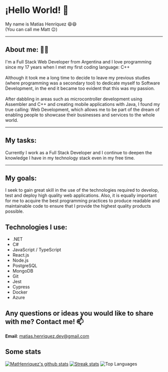 # ¡Hello World! 👋 <br />

My name is Matías Henríquez 😄😄 <br />
(You can call me Matt 😉)
<hr />

## About me: 💬💬 <br />
I'm a Full Stack Web Developer from Argentina and I love programming since my 17 years when I met my first coding language: C++ <br /> <br />
Although it took me a long time to decide to leave my previous studies (where programming was a secondary tool) to dedicate myself to Software Development, in the end it became too evident that this was my passion. <br /> <br />
After dabbling in areas such as microcontroller development using Assembler and C++ and creating mobile applications with Java, I found my true calling: Web Development, which allows me to be part of the dream of enabling people to showcase their businesses and services to the whole world.

<hr />

## My tasks: <br />
Currently I work as a Full Stack Developer and I continue to deepen the knowledge I have in my technology stack even in my free time.

<hr />

## My goals: <br />
I seek to gain great skill in the use of the technologies required to develop, test and deploy high quality web applications. Also, it is equally important for me to acquire the best programming practices to produce readable and maintainable code to ensure that I provide the highest quality products possible.

## Technologies I use:
- .NET
- C#
- JavaScript / TypeScript
- React.js
- Node.js
- PostgreSQL
- MongoDB
- Git
- Jest
- Cypress
- Docker
- Azure

## Any questions or ideas you would like to share with me? Contact me! 📫 

**Email**: matias.henriquez.dev@gmail.com <br />

<!--
**MatHenriquez/MatHenriquez** is a ✨ _special_ ✨ repository because its `README.md` (this file) appears on your GitHub profile.

Here are some ideas to get you started:

- 🔭 I’m currently working on ...
- 🌱 I’m currently learning ...
- 👯 I’m looking to collaborate on ...
- 🤔 I’m looking for help with ...
- 💬 Ask me about ...
- 📫 How to reach me: ...
- 😄 Pronouns: ...
- ⚡ Fun fact: ...
-->

## Some stats

[![MatHenriquez's github stats](https://github-readme-stats.vercel.app/api?username=MatHenriquez&show_icons=true&title_color=fff&icon_color=79ff97&text_color=9f9f9f&bg_color=151515)](https://github.com/MatHenriquez) [![Streak stats](https://github-readme-streak-stats.herokuapp.com/?user=MatHenriquez&theme=dark)](https://github.com/MatHenriquez)
![Top Languages](https://github-readme-stats.vercel.app/api/top-langs/?username=MatHenriquez&show_icons=true&title_color=fff&icon_color=79ff97&text_color=9f9f9f&bg_color=151515)
